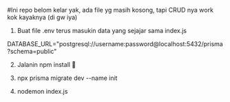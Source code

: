 #Ini repo belom kelar yak, ada file yg masih kosong, tapi CRUD nya work kok kayaknya (di gw iya)

1. Buat file .env terus masukin data yang sejajar sama index.js 

DATABASE_URL="postgresql://username:password@localhost:5432/prisma?schema=public"

2. Jalanin npm install 🎪

3. npx prisma migrate dev --name init

4. nodemon index.js
